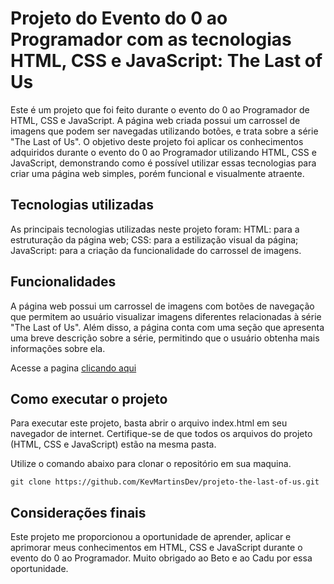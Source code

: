 # Projeto do Evento do 0 ao Programador com as tecnologias HTML, CSS e JavaScript: The Last of Us

Este é um projeto que foi feito durante o evento do 0 ao Programador de HTML, CSS e JavaScript. A página web criada possui um carrossel de imagens que podem ser navegadas utilizando botões, e trata sobre a série "The Last of Us".
O objetivo deste projeto foi aplicar os conhecimentos adquiridos durante o evento do 0 ao Programador utilizando HTML, CSS e JavaScript, demonstrando como é possível utilizar essas tecnologias para criar uma página web simples, porém funcional e visualmente atraente.

## Tecnologias utilizadas

As principais tecnologias utilizadas neste projeto foram:
HTML: para a estruturação da página web;
CSS: para a estilização visual da página;
JavaScript: para a criação da funcionalidade do carrossel de imagens.

## Funcionalidades

A página web possui um carrossel de imagens com botões de navegação que permitem ao usuário visualizar imagens diferentes relacionadas à série "The Last of Us". Além disso, a página conta com uma seção que apresenta uma breve descrição sobre a série, permitindo que o usuário obtenha mais informações sobre ela.

Acesse a pagina <a href="https://kevmartinsdev.github.io/projeto-the-last-of-us/" target="_blank">clicando aqui</a>

## Como executar o projeto

Para executar este projeto, basta abrir o arquivo index.html em seu navegador de internet. Certifique-se de que todos os arquivos do projeto (HTML, CSS e JavaScript) estão na mesma pasta.

Utilize o comando abaixo para clonar o repositório em sua maquina.
```
git clone https://github.com/KevMartinsDev/projeto-the-last-of-us.git
```

## Considerações finais

Este projeto me proporcionou a oportunidade de aprender, aplicar e aprimorar meus conhecimentos em HTML, CSS e JavaScript durante o evento do 0 ao Programador. Muito obrigado ao Beto e ao Cadu por essa oportunidade.
